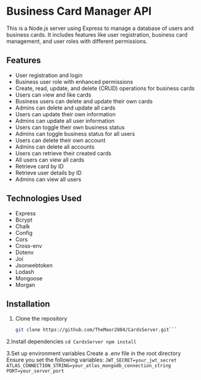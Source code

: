 # Business Card Manager API

This is a Node.js server using Express to manage a database of users and business cards. It includes features like user registration, business card management, and user roles with different permissions.

## Features
- User registration and login
- Business user role with enhanced permissions
- Create, read, update, and delete (CRUD) operations for business cards
- Users can view and like cards
- Business users can delete and update their own cards
- Admins can delete and update all cards
- Users can update their own information
- Admins can update all user information
- Users can toggle their own business status
- Admins can toggle business status for all users
- Users can delete their own account
- Admins can delete all accounts
- Users can retrieve their created cards
- All users can view all cards
- Retrieve card by ID
- Retrieve user details by ID
- Admins can view all users

## Technologies Used
- Express
- Bcrypt
- Chalk
- Config
- Cors
- Cross-env
- Dotenv
- Joi
- Jsonwebtoken
- Lodash
- Mongoose
- Morgan

## Installation

1. Clone the repository
   ```sh
   git clone https://github.com/TheMaor2804/CardsServer.git```

2.Install dependencies
    ```cd CardsServer
    npm install```

3.Set up environment variables
    Create a .env file in the root directory
    Ensure you set the following variables:
    ```JWT_SECRET=your_jwt_secret
    ATLAS_CONNECTION_STRING=your_atlas_mongodb_connection_string
    PORT=your_server_port```